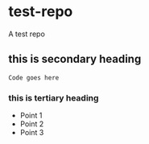 test-repo
=========

A test repo

## this is secondary heading

```
Code goes here
```

### this is tertiary heading

* Point 1
* Point 2
* Point 3
